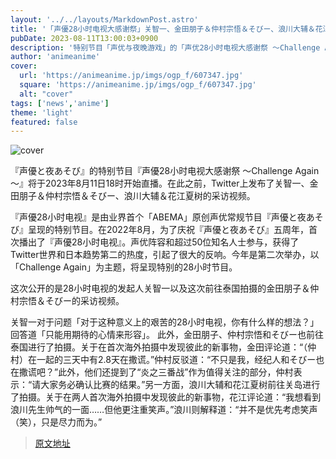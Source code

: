 ```yaml
---
layout: '../../layouts/MarkdownPost.astro'
title: '「声優28小时电视大感谢祭」关智一、金田朋子＆仲村宗悟＆そびー、浪川大辅＆花江夏树的意愿采访到达！'
pubDate: 2023-08-11T13:00:03+0900
description: '特别节目「声优与夜晚游戏」的「声优28小时电视大感谢祭 ～Challenge Again～」将于2023年8月11日18时开始直播。在此之前，关智一、金田朋子、仲村宗悟、そびー以及周四的主持人的采访已经到达Twitter。'
author: 'animeanime'
cover:
  url: 'https://animeanime.jp/imgs/ogp_f/607347.jpg'
  square: 'https://animeanime.jp/imgs/ogp_f/607347.jpg'
  alt: "cover"
tags: ['news','anime']
theme: 'light'
featured: false
---
```


![cover](https://animeanime.jp/imgs/ogp_f/607347.jpg)

『声優と夜あそび』的特别节目『声優28小时电视大感谢祭 ～Challenge Again～』将于2023年8月11日18时开始直播。在此之前，Twitter上发布了关智一、金田朋子＆仲村宗悟＆そびー、浪川大辅＆花江夏树的采访视频。

『声優28小时电视』是由业界首个「ABEMA」原创声优常规节目『声優と夜あそび』呈现的特别节目。在2022年8月，为了庆祝『声優と夜あそび』五周年，首次播出了『声優28小时电视』。声优阵容和超过50位知名人士参与，获得了Twitter世界和日本趋势第二的热度，引起了很大的反响。今年是第二次举办，以「Challenge Again」为主题，将呈现特别的28小时节目。

这次公开的是28小时电视的发起人关智一以及这次前往泰国拍摄的金田朋子＆仲村宗悟＆そびー的采访视频。

关智一对于问题「对于这种意义上的艰苦的28小时电视，你有什么样的想法？」回答道「只能用期待的心情来形容」。
此外，金田朋子、仲村宗悟和そびー也前往泰国进行了拍摄。关于在首次海外拍摄中发现彼此的新事物，金田评论道：“（仲村）在一起的三天中有2.8天在撒谎。”仲村反驳道：“不只是我，经纪人和そびー也在撒谎吧？”此外，他们还提到了“炎之三番战”作为值得关注的部分，仲村表示：“请大家务必确认比赛的结果。”另一方面，浪川大辅和花江夏树前往关岛进行了拍摄。关于在两人首次海外拍摄中发现彼此的新事物，花江评论道：“我想看到浪川先生帅气的一面……但他更注重笑声。”浪川则解释道：“并不是优先考虑笑声（笑），只是尽力而为。”

>[原文地址](https://animeanime.jp/article/2023/08/11/79228.html)  
